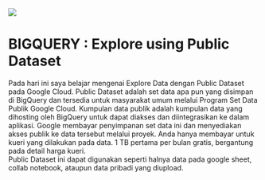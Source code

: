 <img src="https://cloudonair.withgoogle.com/api/assets?path=/gs/gweb-gc-gather-production.appspot.com/files/AAANsUkbI2YbsqU6Bp1LcvnTIWxmAq6YqKBMPAvzRKafVXz5e-Hos1u6U93-GznMChWoAxrPPcUsBMmBk23BZr0mS2M.1Kj-bx3ECiOPV4Jg">

# BIGQUERY : Explore using Public Dataset<br>
Pada hari ini saya belajar mengenai Explore Data dengan Public Dataset pada Google Cloud. Public Dataset adalah set data apa pun yang disimpan di BigQuery dan tersedia untuk masyarakat umum melalui Program Set Data Publik Google Cloud. Kumpulan data publik adalah kumpulan data yang dihosting oleh BigQuery untuk dapat diakses dan diintegrasikan ke dalam aplikasi. Google membayar penyimpanan set data ini dan menyediakan akses publik ke data tersebut melalui proyek. Anda hanya membayar untuk kueri yang  dilakukan pada data. 1 TB pertama per bulan gratis, bergantung pada detail harga kueri.<br>
Public Dataset ini dapat digunakan seperti halnya data pada google sheet, collab notebook, ataupun data pribadi yang diupload.